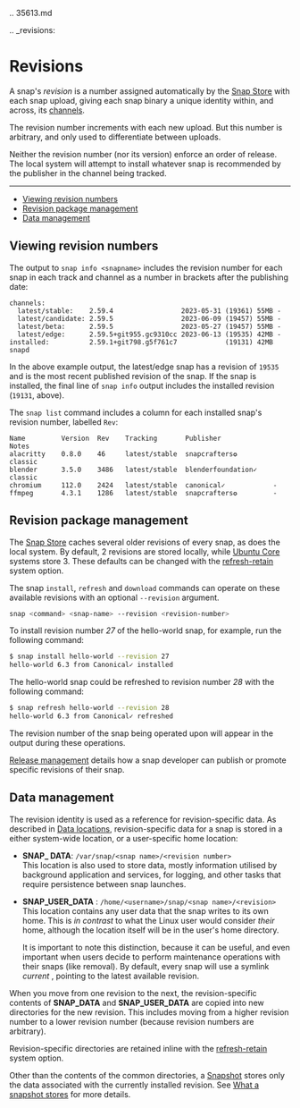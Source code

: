 .. 35613.md

.. _revisions:

# Revisions

A snap's *revision* is a number assigned automatically by the [Snap Store](/t/glossary/14612#heading--snap-store) with each snap upload, giving each snap binary a unique identity within, and across, its [channels](/t/channels/551).

The revision number increments with each new upload. But this number is arbitrary, and only used to differentiate between uploads.

Neither the revision number (nor its version) enforce an order of release. The local system will attempt to install whatever snap is recommended by the publisher in the channel being tracked.

---

- [Viewing revision numbers](#heading--viewing)
- [Revision package management](#heading--package)
- [Data management](#heading--data-management)

<h2 id='heading--viewing'>Viewing revision numbers</h2>

The output to `snap info <snapname>` includes the revision number for each snap in each track and channel as a number in brackets after the publishing date:

```
channels:
  latest/stable:    2.59.4                 2023-05-31 (19361) 55MB -
  latest/candidate: 2.59.5                 2023-06-09 (19457) 55MB -
  latest/beta:      2.59.5                 2023-05-27 (19457) 55MB -
  latest/edge:      2.59.5+git955.gc9310cc 2023-06-13 (19535) 42MB -
installed:          2.59.1+git798.g5f761c7            (19131) 42MB snapd
```

In the above example output, the latest/edge snap has a revision of `19535` and is the most recent published revision of the snap. If the snap is installed, the final line of `snap info` output includes the installed revision (`19131`, above).

The `snap list` command includes a column for each installed snap's revision number, labelled `Rev`:

```
Name         Version  Rev    Tracking       Publisher             Notes
alacritty    0.8.0    46     latest/stable  snapcrafters✪         classic
blender      3.5.0    3486   latest/stable  blenderfoundation✓    classic
chromium     112.0    2424   latest/stable  canonical✓            -
ffmpeg       4.3.1    1286   latest/stable  snapcrafters✪         -
```

<h2 id='heading--package'>Revision  package management</h2>

The [Snap Store](/t/glossary/14612#heading--snap-store) caches several older revisions of every snap, as does the local system. By default, 2 revisions are stored locally, while [Ubuntu Core](/t/glossary/14612#heading--ubuntu-core) systems store 3. These defaults can be changed with the [refresh-retain](/t/managing-updates/7022#heading--refresh-retain) system option.

The snap `install`, `refresh` and `download` commands can operate on these available revisions with an optional `--revision` argument.

```bash
snap <command> <snap-name> --revision <revision-number>
```

To install revision number _27_ of the hello-world snap, for example, run the following command:

```bash
$ snap install hello-world --revision 27
hello-world 6.3 from Canonical✓ installed
```

The hello-world snap could be refreshed to revision number _28_ with the following command:

```bash
$ snap refresh hello-world --revision 28
hello-world 6.3 from Canonical✓ refreshed
```

The revision number of the snap being operated upon will appear in the output during these operations.

[Release management](/t/release-management/12442) details how a snap developer can publish or promote specific revisions of their snap.

<h2 id='heading--data-management'>Data management</h2>

The revision identity is used as a reference for revision-specific data. As described in [Data locations](/t/data-locations/24905), revision-specific data for a snap is stored in a either system-wide location, or a user-specific home location:

* **SNAP_ DATA**: `/var/snap/<snap name>/<revision number>`</br>
This location is also used to store data, mostly information utilised by background application and services, for logging, and other tasks that require persistence between snap launches.
* **SNAP_USER_DATA** : `/home/<username>/snap/<snap name>/<revision>`</br>
This location contains any user data that the snap writes to its own home. This is *in contrast* to what the Linux user would consider *their* home, although the location itself will be in the user's home directory.

   It is important to note this distinction, because it can be useful, and even important when users decide to perform maintenance operations with their snaps (like removal). By default, every snap will use a symlink *current* , pointing to the latest available revision.

When you move from one revision to the next, the revision-specific contents of **SNAP_DATA** and **SNAP_USER_DATA** are copied into new directories for the new revision. This includes moving from a higher revision number to a lower revision number (because revision numbers are arbitrary).

Revision-specific directories are retained inline with the [refresh-retain](/t/managing-updates/7022#heading--refresh-retain) system option.

Other than the contents of the common directories, a [Snapshot](/t/snapshots/9468) stores only the data associated with the currently installed revision. See [What a snapshot stores](/t/snapshots/9468#heading--what-is-stored) for more details.